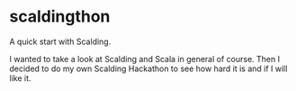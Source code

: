 scaldingthon
============

A quick start with Scalding.

I wanted to take a look at Scalding and Scala in general of course. Then I decided to do my own Scalding Hackathon to see how hard it is and if I will like it.
